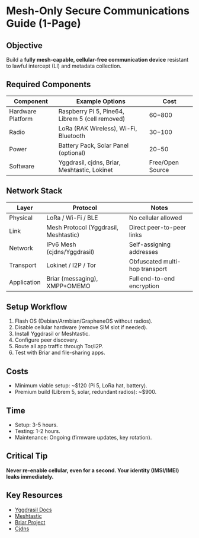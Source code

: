 # Mesh-Only Secure Communications Guide (1-Page)

## Objective
Build a **fully mesh-capable, cellular-free communication device** resistant to lawful intercept (LI) and metadata collection.

## Required Components
| Component | Example Options | Cost |
|--|--|--|
| Hardware Platform | Raspberry Pi 5, Pine64, Librem 5 (cell removed) | $60-$800 |
| Radio | LoRa (RAK Wireless), Wi-Fi, Bluetooth | $30-$100 |
| Power | Battery Pack, Solar Panel (optional) | $20-$50 |
| Software | Yggdrasil, cjdns, Briar, Meshtastic, Lokinet | Free/Open Source |

## Network Stack
| Layer | Protocol | Notes |
|--|--|--|
| Physical | LoRa / Wi-Fi / BLE | No cellular allowed |
| Link | Mesh Protocol (Yggdrasil, Meshtastic) | Direct peer-to-peer links |
| Network | IPv6 Mesh (cjdns/Yggdrasil) | Self-assigning addresses |
| Transport | Lokinet / I2P / Tor | Obfuscated multi-hop transport |
| Application | Briar (messaging), XMPP+OMEMO | Full end-to-end encryption |

## Setup Workflow
1. Flash OS (Debian/Armbian/GrapheneOS without radios).
2. Disable cellular hardware (remove SIM slot if needed).
3. Install Yggdrasil or Meshtastic.
4. Configure peer discovery.
5. Route all app traffic through Tor/I2P.
6. Test with Briar and file-sharing apps.

## Costs
- Minimum viable setup: ~$120 (Pi 5, LoRa hat, battery).
- Premium build (Librem 5, solar, redundant radios): ~$900.

## Time
- Setup: 3-5 hours.
- Testing: 1-2 hours.
- Maintenance: Ongoing (firmware updates, key rotation).

## Critical Tip
**Never re-enable cellular, even for a second. Your identity (IMSI/IMEI) leaks immediately.**

## Key Resources
- [Yggdrasil Docs](https://yggdrasil-network.github.io)
- [Meshtastic](https://meshtastic.org)
- [Briar Project](https://briarproject.org)
- [Cjdns](https://github.com/cjdelisle/cjdns)
